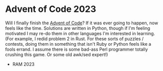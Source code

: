 # Advent of Code 2023

Will I finally finish the [Advent of Code][1]? If it was ever going to happen, now
feels like the time. Solutions are written in Python, though if I'm feeling
motivated I may re-do them in other languages I'm interested in learning. (For
example, I redid problem 2 in Rust. For these sorts of puzzles / contests, doing
them in something that isn't Ruby or Python feels like a fools errand. I assume
there is some bad-ass Perl programmer totally crushing this game. Or some old
awk/sed expert!)

- RAM 2023


[1]: https://adventofcode.com/2023
